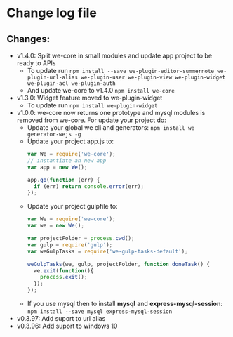 # Change log file

## Changes:

- v1.4.0: Split we-core in small modules and update app project to be ready to APIs
  - To update run `npm install --save we-plugin-editor-summernote we-plugin-url-alias we-plugin-user we-plugin-view we-plugin-widget we-plugin-acl we-plugin-auth` 
  - And update we-core to v1.4.0 `npm install we-core`
- v1.3.0: Widget feature moved to we-plugin-widget
  - To update run `npm install we-plugin-widget`
- v1.0.0: we-core now returns one prototype and mysql modules is removed from we-core. For update your project do:
  - Update your global we cli and generators: `npm install we generator-wejs -g`
  - Update your project app.js to:
    ```js
    var We = require('we-core');
    // instantiate an new app
    var app = new We();

    app.go(function (err) {
      if (err) return console.error(err);
    });
    ```
  - Update your project gulpfile to:
    ```js
    var We = require('we-core');
    var we = new We();

    var projectFolder = process.cwd();
    var gulp = require('gulp');
    var weGulpTasks = require('we-gulp-tasks-default');

    weGulpTasks(we, gulp, projectFolder, function doneTask() {
      we.exit(function(){
        process.exit();
      });
    });

    ```
  - If you use mysql then to install **mysql** and **express-mysql-session**:<br>
    `npm install --save mysql express-mysql-session`
- v0.3.97: Add suport to url alias
- v0.3.96: Add suport to windows 10
